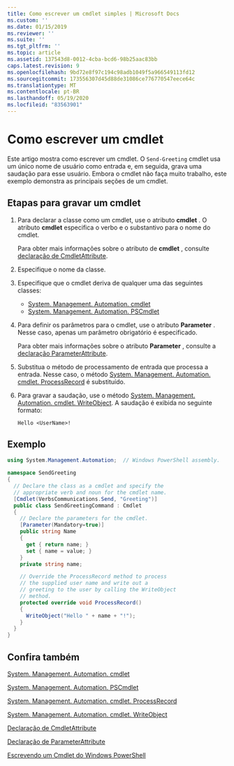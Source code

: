 ```yaml
---
title: Como escrever um cmdlet simples | Microsoft Docs
ms.custom: ''
ms.date: 01/15/2019
ms.reviewer: ''
ms.suite: ''
ms.tgt_pltfrm: ''
ms.topic: article
ms.assetid: 137543d8-0012-4cba-bcd6-98b25aac83bb
caps.latest.revision: 9
ms.openlocfilehash: 9bd72e8f97c194c98adb1049f5a966549113fd12
ms.sourcegitcommit: 173556307d45d88de31086ce776770547eece64c
ms.translationtype: MT
ms.contentlocale: pt-BR
ms.lasthandoff: 05/19/2020
ms.locfileid: "83563901"
---
```

# <a name="how-to-write-a-cmdlet"></a>Como escrever um cmdlet

Este artigo mostra como escrever um cmdlet. O `Send-Greeting` cmdlet usa um único nome de usuário como entrada e, em seguida, grava uma saudação para esse usuário. Embora o cmdlet não faça muito trabalho, este exemplo demonstra as principais seções de um cmdlet.

## <a name="steps-to-write-a-cmdlet"></a>Etapas para gravar um cmdlet

1. Para declarar a classe como um cmdlet, use o atributo **cmdlet** . O atributo **cmdlet** especifica o verbo e o substantivo para o nome do cmdlet.

   Para obter mais informações sobre o atributo de **cmdlet** , consulte [declaração de CmdletAttribute](cmdlet-attribute-declaration.md).

2. Especifique o nome da classe.

3. Especifique que o cmdlet deriva de qualquer uma das seguintes classes:

   * [System. Management. Automation. cmdlet](/dotnet/api/System.Management.Automation.Cmdlet)
   * [System. Management. Automation. PSCmdlet](/dotnet/api/System.Management.Automation.PSCmdlet)

4. Para definir os parâmetros para o cmdlet, use o atributo **Parameter** . Nesse caso, apenas um parâmetro obrigatório é especificado.

   Para obter mais informações sobre o atributo **Parameter** , consulte a [declaração ParameterAttribute](parameter-attribute-declaration.md).

5. Substitua o método de processamento de entrada que processa a entrada. Nesse caso, o método [System. Management. Automation. cmdlet. ProcessRecord](/dotnet/api/System.Management.Automation.Cmdlet.ProcessRecord) é substituído.

6. Para gravar a saudação, use o método [System. Management. Automation. cmdlet. WriteObject](/dotnet/api/System.Management.Automation.Cmdlet.WriteObject).
   A saudação é exibida no seguinte formato:

   ```Output
   Hello <UserName>!
   ```

## <a name="example"></a>Exemplo

```csharp
using System.Management.Automation;  // Windows PowerShell assembly.

namespace SendGreeting
{
  // Declare the class as a cmdlet and specify the
  // appropriate verb and noun for the cmdlet name.
  [Cmdlet(VerbsCommunications.Send, "Greeting")]
  public class SendGreetingCommand : Cmdlet
  {
    // Declare the parameters for the cmdlet.
    [Parameter(Mandatory=true)]
    public string Name
    {
      get { return name; }
      set { name = value; }
    }
    private string name;

    // Override the ProcessRecord method to process
    // the supplied user name and write out a
    // greeting to the user by calling the WriteObject
    // method.
    protected override void ProcessRecord()
    {
      WriteObject("Hello " + name + "!");
    }
  }
}
```

## <a name="see-also"></a>Confira também

[System. Management. Automation. cmdlet](/dotnet/api/System.Management.Automation.Cmdlet)

[System. Management. Automation. PSCmdlet](/dotnet/api/System.Management.Automation.PSCmdlet)

[System. Management. Automation. cmdlet. ProcessRecord](/dotnet/api/System.Management.Automation.Cmdlet.ProcessRecord)

[System. Management. Automation. cmdlet. WriteObject](/dotnet/api/System.Management.Automation.Cmdlet.WriteObject)

[Declaração de CmdletAttribute](cmdlet-attribute-declaration.md)

[Declaração de ParameterAttribute](parameter-attribute-declaration.md)

[Escrevendo um Cmdlet do Windows PowerShell](writing-a-windows-powershell-cmdlet.md)
